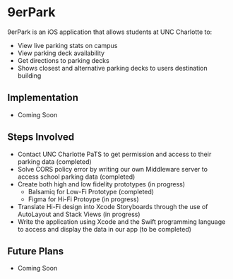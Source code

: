 # 9erPark

9erPark is an iOS application that allows students at UNC Charlotte to:
* View live parking stats on campus
* View parking deck availability
* Get directions to parking decks
* Shows closest and alternative parking decks to users destination building

## Implementation
* Coming Soon

## Steps Involved
* Contact UNC Charlotte PaTS to get permission and access to their parking data (completed)
* Solve CORS policy error by writing our own Middleware server to access school parking data (completed)
* Create both high and low fidelity prototypes (in progress)
     * Balsamiq for Low-Fi Prototype (completed)
     * Figma for Hi-Fi Protoype (in progress)
* Translate Hi-Fi design into Xcode Storyboards through the use of AutoLayout and Stack Views (in progress)
* Write the application using Xcode and the Swift programming language to access and display the data in our app (to be completed)

## Future Plans
* Coming Soon
